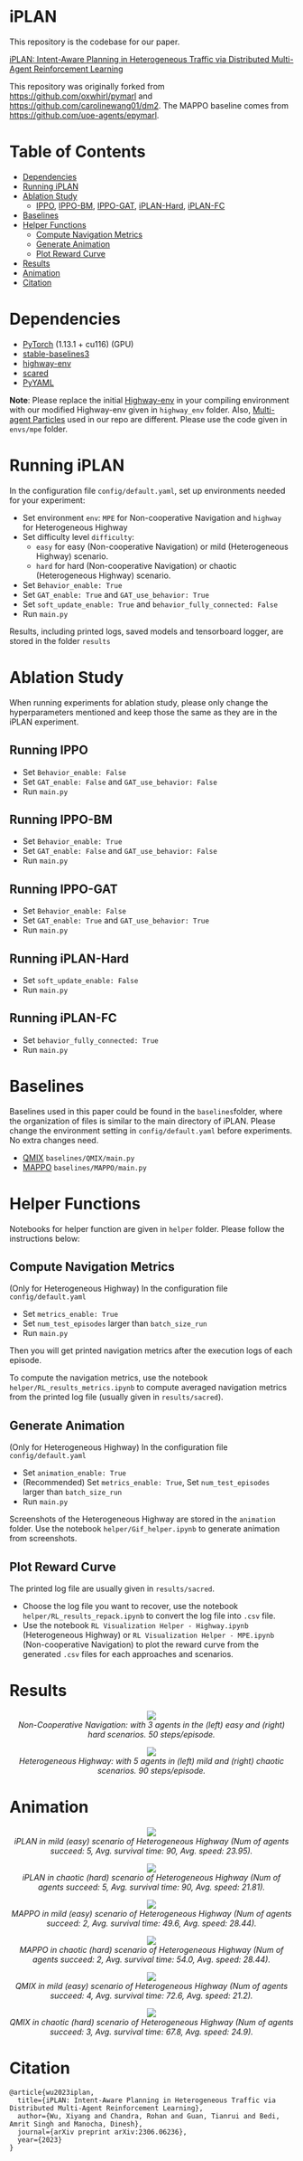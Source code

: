 # iPLAN

This repository is the codebase for our paper.

[iPLAN: Intent-Aware Planning in Heterogeneous Traffic via Distributed Multi-Agent Reinforcement Learning](https://arxiv.org/abs/2306.06236)

This repository was originally forked from https://github.com/oxwhirl/pymarl and https://github.com/carolinewang01/dm2. 
The MAPPO baseline comes from https://github.com/uoe-agents/epymarl.

# Table of Contents
- [Dependencies](#Dependencies)
- [Running iPLAN](#Running-iPLAN)
- [Ablation Study](#Ablation-Study)
  - [IPPO](#Running-IPPO), [IPPO-BM](#Running-IPPO-BM), [IPPO-GAT](#Running-IPPO-GAT), 
  [iPLAN-Hard](#Running-iPLAN-Hard), [iPLAN-FC](#Running-iPLAN-FC)
- [Baselines](#Baselines)
- [Helper Functions](#Helper-Functions)
  - [Compute Navigation Metrics](#Compute-Navigation-Metrics)
  - [Generate Animation](#Generate-Animation)
  - [Plot Reward Curve](#Plot-Reward-Curve)
- [Results](#Results)
- [Animation](#Animation)
- [Citation](#Citation)

# Dependencies
* [PyTorch](https://pytorch.org/) (1.13.1 + cu116) (GPU)
* [stable-baselines3](https://github.com/DLR-RM/stable-baselines3)
* [highway-env](https://github.com/Farama-Foundation/HighwayEnv/tree/master)
* [scared](https://sacred.readthedocs.io/en/stable/quickstart.html)
* [PyYAML](https://pypi.org/project/PyYAML/)

**Note**: Please replace the initial [Highway-env](https://github.com/Farama-Foundation/HighwayEnv) in your compiling 
environment with our modified Highway-env given in `highway_env` folder. Also, 
[Multi-agent Particles](https://github.com/openai/multiagent-particle-envs) used in our repo are different. Please use 
the code given in `envs/mpe` folder.
 
# Running iPLAN
In the configuration file `config/default.yaml`, set up environments needed for your experiment:
* Set environment `env`: `MPE` for Non-cooperative Navigation and `highway` for Heterogeneous Highway
* Set difficulty level `difficulty`: 
  * `easy` for easy (Non-cooperative Navigation) or mild (Heterogeneous Highway) scenario.
  * `hard` for hard (Non-cooperative Navigation) or chaotic (Heterogeneous Highway) scenario.
* Set `Behavior_enable: True`
* Set `GAT_enable: True` and `GAT_use_behavior: True`
* Set `soft_update_enable: True` and `behavior_fully_connected: False`
* Run `main.py`

Results, including printed logs, saved models and tensorboard logger, are stored in the folder `results` 

# Ablation Study
When running experiments for ablation study, please only change the hyperparameters mentioned 
and keep those the same as they are in the iPLAN experiment.
## Running IPPO
* Set `Behavior_enable: False`
* Set `GAT_enable: False` and `GAT_use_behavior: False`
* Run `main.py`

## Running IPPO-BM
* Set `Behavior_enable: True`
* Set `GAT_enable: False` and `GAT_use_behavior: False`
* Run `main.py`

## Running IPPO-GAT
* Set `Behavior_enable: False`
* Set `GAT_enable: True` and `GAT_use_behavior: True`
* Run `main.py`

## Running iPLAN-Hard
* Set `soft_update_enable: False`
* Run `main.py`

## Running iPLAN-FC
* Set `behavior_fully_connected: True`
* Run `main.py`

# Baselines
Baselines used in this paper could be found in the `baselines`folder, where the organization of files is 
similar to the main directory of iPLAN. Please change the environment setting in `config/default.yaml` 
before experiments. No extra changes need.
* [QMIX](https://github.com/oxwhirl/pymarl) `baselines/QMIX/main.py`
* [MAPPO](https://github.com/uoe-agents/epymarl) `baselines/MAPPO/main.py`

# Helper Functions
Notebooks for helper function are given in `helper` folder.
Please follow the instructions below:
## Compute Navigation Metrics
(Only for Heterogeneous Highway)
In the configuration file `config/default.yaml`
* Set `metrics_enable: True`
* Set `num_test_episodes` larger than `batch_size_run`
* Run `main.py`

Then you will get printed navigation metrics after the execution logs of each episode.

To compute the navigation metrics, use the notebook `helper/RL_results_metrics.ipynb` to compute averaged navigation 
metrics from the printed log file (usually given in `results/sacred`).

## Generate Animation
(Only for Heterogeneous Highway)
In the configuration file `config/default.yaml`
* Set `animation_enable: True`
* (Recommended) Set `metrics_enable: True`, Set `num_test_episodes` larger than `batch_size_run`
* Run `main.py`

Screenshots of the Heterogeneous Highway are stored in the `animation` folder. Use the notebook 
`helper/Gif_helper.ipynb` to generate animation from screenshots.

## Plot Reward Curve
The printed log file are usually given in `results/sacred`.
* Choose the log file you want to recover, use the notebook `helper/RL_results_repack.ipynb`
to convert the log file into `.csv` file.
* Use the notebook `RL Visualization Helper - Highway.ipynb` (Heterogeneous Highway) or 
`RL Visualization Helper - MPE.ipynb` (Non-cooperative Navigation) to plot the reward curve 
from the generated `.csv` files for each approaches and scenarios.

# Results
<p align="center">
    <img src="figs/MPE_comb.png"><br/>
    <em> Non-Cooperative Navigation: with 3 agents in the (left) easy and (right) hard scenarios. 50 steps/episode. </em>
</p>
<p align="center">
    <img src="figs/Hetero_comb.png"><br/>
    <em> Heterogeneous Highway: with 5 agents in (left) mild and (right) chaotic scenarios. 90 steps/episode. </em>
</p>

# Animation
<p align="center">
    <img src="animation/iPLAN_Hetero_E_5_90.0_23.95.gif"><br/>
    <em> iPLAN in mild (easy) scenario of Heterogeneous Highway 
    (Num of agents succeed: 5, Avg. survival time: 90, Avg. speed: 23.95).</em>
</p>

<p align="center">
    <img src="animation/iPLAN_Hetero_H_5_90.0_21.81.gif"><br/>
    <em> iPLAN in chaotic (hard) scenario of Heterogeneous Highway 
    (Num of agents succeed: 5, Avg. survival time: 90, Avg. speed: 21.81).</em>
</p>

<p align="center">
    <img src="animation/MAPPO_Hetero_E_2_49.6_28.44.gif"><br/>
    <em> MAPPO in mild (easy) scenario of Heterogeneous Highway 
    (Num of agents succeed: 2, Avg. survival time: 49.6, Avg. speed: 28.44).</em>
</p>

<p align="center">
    <img src="animation/MAPPO_Hetero_H_2_54.0_28.66.gif"><br/>
    <em> MAPPO in chaotic (hard) scenario of Heterogeneous Highway 
    (Num of agents succeed: 2, Avg. survival time: 54.0, Avg. speed: 28.44).</em>
</p>

<p align="center">
    <img src="animation/QMIX_Hetero_E_4_72.6_21.2.gif"><br/>
    <em> QMIX in mild (easy) scenario of Heterogeneous Highway 
    (Num of agents succeed: 4, Avg. survival time: 72.6, Avg. speed: 21.2).</em>
</p>

<p align="center">
    <img src="animation/QMIX_Hetero_H_3_67.8_24.9.gif"><br/>
    <em> QMIX in chaotic (hard) scenario of Heterogeneous Highway 
    (Num of agents succeed: 3, Avg. survival time: 67.8, Avg. speed: 24.9).</em>
</p>

# Citation
```
@article{wu2023iplan,
  title={iPLAN: Intent-Aware Planning in Heterogeneous Traffic via Distributed Multi-Agent Reinforcement Learning},
  author={Wu, Xiyang and Chandra, Rohan and Guan, Tianrui and Bedi, Amrit Singh and Manocha, Dinesh},
  journal={arXiv preprint arXiv:2306.06236},
  year={2023}
}
```